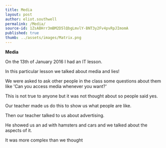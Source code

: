 ```yaml
---
title: Media
layout: post
author: eliot.southwell
permalink: /Media/
source-id: 1ZsABHrr3mBM2D5lQbgLmvlY-BNT3y2Fv4pvRpJImomA
published: true
thumb: ../assets/images/Matrix.png
---
```

**Media**

On the 13th of January 2016 I had an IT lesson.

In this particular lesson we talked about media and lies!

We were asked to ask other people in the class some questions about them like 'Can you access media whenever you want?'

This is not true to anyone but it was not thought about so people said yes.

Our teacher made us do this to show us what people are like.

Then our teacher talked to us about advertising.

He showed us an ad with hamsters and cars and we talked about the aspects of it.

It was more complex than we thought

